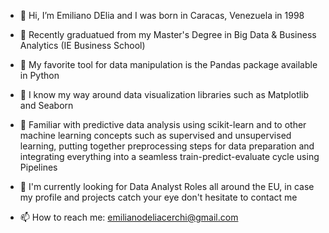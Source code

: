 - 👋 Hi, I’m Emiliano DElia and I was born in Caracas, Venezuela in 1998

- 👀 Recently graduatued from my Master's Degree in Big Data & Business Analytics (IE Business School)

- 🌱 My favorite tool for data manipulation is the Pandas package available in Python

- 🌱 I know my way around data visualization libraries such as Matplotlib and Seaborn

- 🌱 Familiar with predictive data analysis using scikit-learn and to other machine learning concepts such as supervised and unsupervised learning, putting together preprocessing steps for data preparation and integrating everything into a seamless train-predict-evaluate cycle using Pipelines

- 🧠 I'm currently looking for Data Analyst Roles all around the EU, in case my profile and projects catch your eye don't hesitate to contact me

- 📫 How to reach me: emilianodeliacerchi@gmail.com

<!---
emilianodelia/emilianodelia is a ✨ special ✨ repository because its `README.md` (this file) appears on your GitHub profile.
You can click the Preview link to take a look at your changes.
--->
